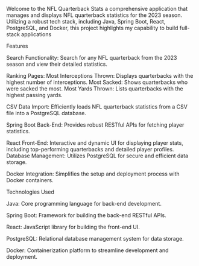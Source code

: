 Welcome to the NFL Quarterback Stats a comprehensive application that manages and displays NFL quarterback statistics for the 2023 season. 
Utilizing a robust tech stack, including Java, Spring Boot, React, PostgreSQL, and Docker, this project highlights my capability to build full-stack applications


Features

Search Functionality: Search for any NFL quarterback from the 2023 season and view their detailed statistics.

Ranking Pages:
Most Interceptions Thrown: Displays quarterbacks with the highest number of interceptions.
Most Sacked: Shows quarterbacks who were sacked the most.
Most Yards Thrown: Lists quarterbacks with the highest passing yards.

CSV Data Import: Efficiently loads NFL quarterback statistics from a CSV file into a PostgreSQL database.

Spring Boot Back-End: Provides robust RESTful APIs for fetching player statistics.


React Front-End: Interactive and dynamic UI for displaying player stats, including top-performing quarterbacks and detailed player profiles.
Database Management: Utilizes PostgreSQL for secure and efficient data storage.

Docker Integration: Simplifies the setup and deployment process with Docker containers.

Technologies Used

Java: Core programming language for back-end development.

Spring Boot: Framework for building the back-end RESTful APIs.

React: JavaScript library for building the front-end UI.

PostgreSQL: Relational database management system for data storage.

Docker: Containerization platform to streamline development and deployment.
